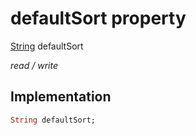 


# defaultSort property






[String](https://api.flutter.dev/flutter/dart-core/String-class.html) defaultSort
  
_read / write_






## Implementation

```dart
String defaultSort;


```







